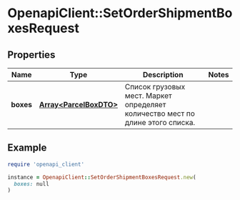 # OpenapiClient::SetOrderShipmentBoxesRequest

## Properties

| Name | Type | Description | Notes |
| ---- | ---- | ----------- | ----- |
| **boxes** | [**Array&lt;ParcelBoxDTO&gt;**](ParcelBoxDTO.md) | Список грузовых мест. Маркет определяет количество мест по длине этого списка. |  |

## Example

```ruby
require 'openapi_client'

instance = OpenapiClient::SetOrderShipmentBoxesRequest.new(
  boxes: null
)
```


